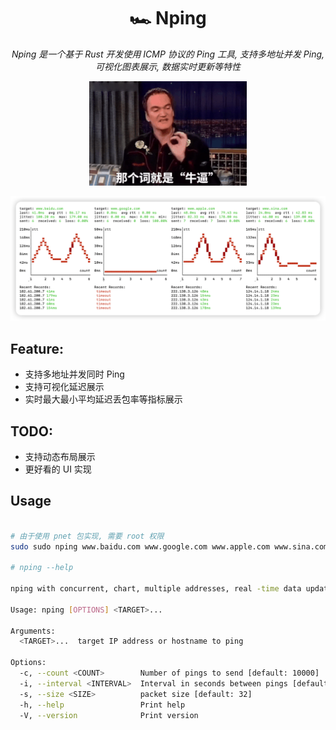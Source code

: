 
<h1 align="center"> 🏎 Nping </h1>
<p align="center">
    <em>Nping 是一个基于 Rust 开发使用 ICMP 协议的 Ping 工具, 支持多地址并发 Ping, 可视化图表展示, 数据实时更新等特性 </em>
</p>
<p align="center">
    <img src="docs/imgs/nb.gif" alt="Nping demo" width="50%">
</p>

![img.png](docs/imgs/img.png)


## Feature:
- 支持多地址并发同时 Ping
- 支持可视化延迟展示
- 实时最大最小平均延迟丢包率等指标展示

## TODO:
- 支持动态布局展示
- 更好看的 UI 实现

## Usage

```bash

# 由于使用 pnet 包实现, 需要 root 权限
sudo sudo nping www.baidu.com www.google.com www.apple.com www.sina.com -c 20

# nping --help

nping with concurrent, chart, multiple addresses, real -time data update

Usage: nping [OPTIONS] <TARGET>...

Arguments:
  <TARGET>...  target IP address or hostname to ping

Options:
  -c, --count <COUNT>        Number of pings to send [default: 10000]
  -i, --interval <INTERVAL>  Interval in seconds between pings [default: 0]
  -s, --size <SIZE>          packet size [default: 32]
  -h, --help                 Print help
  -V, --version              Print version

```

